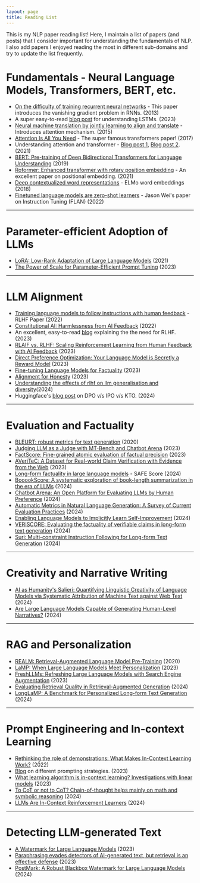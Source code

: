 ```yaml
---
layout: page
title: Reading List
---
```


This is my NLP paper reading list! Here, I maintain a list of papers (and posts) that I consider important for understanding the fundamentals of NLP. I also add papers I enjoyed reading the most in different sub-domains and try to update the list frequently.

# Fundamentals - Neural Language Models, Transformers, BERT, etc. 
- [On the difficulty of training recurrent neural networks](https://proceedings.mlr.press/v28/pascanu13.pdf) - This paper introduces the vanishing gradient problem in RNNs. (2013)
- A super easy-to-read [blog post](https://medium.com/analytics-vidhya/introduction-to-long-short-term-memory-lstm-a8052cd0d4cd) for understanding LSTMs. (2023)
- [Neural machine translation by jointly learning to align and translate](https://arxiv.org/pdf/1409.0473) - Introduces attention mechanism. (2015)
- [Attention Is All You Need](https://arxiv.org/pdf/1706.03762) - The super famous transformers paper! (2017)
- Understanding attention and transformer - [Blog post 1](https://jalammar.github.io/visualizing-neural-machine-translation-mechanics-of-seq2seq-models-with-attention/), [Blog post 2](https://jalammar.github.io/illustrated-gpt2/). (2021)
- [BERT: Pre-training of Deep Bidirectional Transformers for Language Understanding](https://arxiv.org/pdf/1810.04805) (2019)
- [Roformer: Enhanced transformer with rotary position embedding](https://arxiv.org/pdf/2104.09864) - An excellent paper on positional embedding. (2021)
- [Deep contextualized word representations](https://arxiv.org/pdf/1802.05365) - ELMo word embeddings (2018)
- [Finetuned language models are zero-shot learners](https://example-link.com) - Jason Wei's paper on Instruction Tuning (FLAN) (2022)

***
# Parameter-efficient Adoption of LLMs
- [LoRA: Low-Rank Adaptation of Large Language Models](https://arxiv.org/abs/2106.09685) (2021)
- [The Power of Scale for Parameter-Efficient Prompt Tuning](https://arxiv.org/pdf/2104.08691) (2023)

***
# LLM Alignment
- [Training language models to follow instructions with human feedback](https://cdn.openai.com/papers/Training_language_models_to_follow_instructions_with_human_feedback.pdf) - RLHF Paper (2022)
- [Constitutional AI: Harmlessness from AI Feedback](https://arxiv.org/pdf/2212.08073) (2022)
- An excellent, easy-to-read [blog](https://gist.github.com/yoavg/6bff0fecd65950898eba1bb321cfbd81) explaining the the need for RLHF. (2023)
- [RLAIF vs. RLHF: Scaling Reinforcement Learning from Human Feedback with AI Feedback](https://arxiv.org/pdf/2309.00267) (2023)
- [Direct Preference Optimization: Your Language Model is Secretly a Reward Model](https://arxiv.org/abs/2305.18290) (2023)
- [Fine-tuning Language Models for Factuality](https://arxiv.org/pdf/2311.08401) (2023)
- [Alignment for Honesty](https://arxiv.org/abs/2312.07000) (2023)
- [Understanding the effects of rlhf on llm generalisation and diversity](https://arxiv.org/abs/2310.06452)(2024)
- Huggingface's [blog post](https://huggingface.co/blog/pref-tuning) on DPO v/s IPO v/s KTO. (2024)

***
# Evaluation and Factuality
- [BLEURT: robust metrics for text generation](https://arxiv.org/pdf/2004.04696) (2020)
- [Judging LLM as a Judge with MT-Bench and Chatbot Arena](https://arxiv.org/pdf/2306.05685) (2023)
- [FactScore: Fine-grained atomic evaluation of factual precision](https://arxiv.org/pdf/2305.14251) (2023)
- [AVeriTeC: A Dataset for Real-world Claim Verification with Evidence from the Web](https://arxiv.org/abs/2305.13117) (2023)
- [Long-form factuality in large language models](https://arxiv.org/pdf/2403.18802) - SAFE Score (2024)
- [BooookScore: A systematic exploration of book-length summarization in the era of LLMs](https://arxiv.org/abs/2310.00785) (2024)
- [Chatbot Arena: An Open Platform for Evaluating LLMs by Human Preference](https://arxiv.org/abs/2403.04132) (2024)
- [Automatic Metrics in Natural Language Generation: A Survey of Current Evaluation Practices](https://www.arxiv.org/pdf/2408.09169) (2024)
- [Enabling Language Models to Implicitly Learn Self-Improvement](https://arxiv.org/abs/2310.00898) (2024)
- [VERISCORE: Evaluating the factuality of verifiable claims in long-form text generation](https://arxiv.org/abs/2406.19276) (2024)
- [Suri: Multi-constraint Instruction Following for Long-form Text Generation](https://arxiv.org/abs/2406.19371) (2024)

*** 
# Creativity and Narrative Writing
- [AI as Humanity's Salieri: Quantifying Linguistic Creativity of Language Models via Systematic Attribution of Machine Text against Web Text](https://arxiv.org/pdf/2410.04265v1) (2024)
- [Are Large Language Models Capable of Generating Human-Level Narratives?](https://arxiv.org/abs/2407.13248) (2024)

*** 
# RAG and Personalization
- [REALM: Retrieval-Augmented Language Model Pre-Training](https://arxiv.org/pdf/2002.08909) (2020)
- [LaMP: When Large Language Models Meet Personalization](https://arxiv.org/abs/2304.11406) (2023)
- [FreshLLMs: Refreshing Large Language Models with Search Engine Augmentation](https://arxiv.org/abs/2310.03214) (2023)
- [Evaluating Retrieval Quality in Retrieval-Augmented Generation](https://dl.acm.org/doi/abs/10.1145/3626772.3657957) (2024)
- [LongLaMP: A Benchmark for Personalized Long-form Text Generation](https://arxiv.org/pdf/2407.11016) (2024)

***
# Prompt Engineering and In-context Learning
- [Rethinking the role of demonstrations: What Makes In-Context Learning Work?](https://arxiv.org/pdf/2202.12837) (2022)
- [Blog](https://lilianweng.github.io/posts/2023-03-15-prompt-engineering/) on different prompting strategies. (2023)
- [What learning algorithm is in-context learning? Investigations with linear models](https://openreview.net/pdf?id=0g0X4H8yN4I) (2023)
- [To CoT or not to CoT? Chain-of-thought helps mainly on math and symbolic reasoning](https://arxiv.org/abs/2409.12183) (2024)
- [LLMs Are In-Context Reinforcement Learners](https://arxiv.org/abs/2410.05362) (2024)

***
# Detecting LLM-generated Text
- [A Watermark for Large Language Models](https://arxiv.org/pdf/2301.10226) (2023)
- [Paraphrasing evades detectors of AI-generated text, but retrieval is an effective defense](https://arxiv.org/pdf/2303.13408) (2023)
- [PostMark: A Robust Blackbox Watermark for Large Language Models](https://arxiv.org/pdf/2406.14517) (2024)

